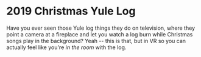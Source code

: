 # 2019 Christmas Yule Log

Have you ever seen those Yule log things they do on television, where they point a camera at a fireplace and let you watch a log burn while Christmas songs play in the background? Yeah -- this is that, but in VR so you can actually feel like you're _in the room_ with the log.



